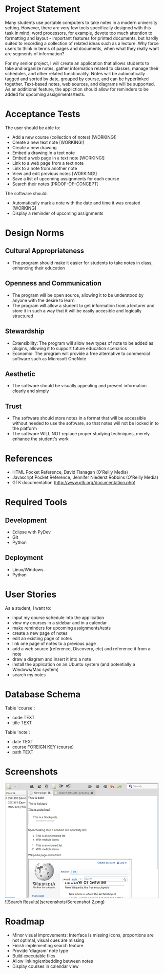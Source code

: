 Project Statement
=================

Many students use portable computers to take notes in a modern university
setting. However, there are very few tools specifically designed with this
task in mind; word processors, for example, devote too much attention to 
formatting and layout - important features for printed documents, but hardly 
suited to recording a collection of related ideas such as a lecture. Why 
force users to think in terms of pages and documents, when what they really
want are segments of information?

For my senior project, I will create an application that allows students to
take and organize notes, gather information related to classes, manage their
schedules, and other related functionality. Notes will be automatically
tagged and sorted by date, grouped by course, and can be hyperlinked together.
Text-based notes, web sources, and diagrams will be supported. As an 
additional feature, the appliction should allow for reminders to be added for
upcoming assignments/tests.

Acceptance Tests
================

The user should be able to:
- Add a new course (collection of notes) [WORKING!]
- Create a new text note [WORKING!]
- Create a new drawing
- Embed a drawing in a text note
- Embed a web page in a text note [WORKING!]
- Link to a web page from a text note
- Link to a note from another note
- View and edit previous notes [WORKING!]
- Save a list of upcoming assignments for each course
- Search their notes [PROOF-OF-CONCEPT]

The software should:
- Automatically mark a note with the date and time it was created [WORKING]
- Display a reminder of upcoming assignments

Design Norms
============

Cultural Appropriateness
------------------------
- The program should make it easier for students to take notes in class, enhancing their education

Openness and Communication
--------------------------
- The program will be open source, allowing it to be understood by anyone with the desire to learn
- The program will allow a student to get information from a lecturer and store it in such a way that it will be easily accesible and logically structured

Stewardship
-----------
- Extensibility: The program will allow new types of note to be added as plugins, allowing it to support future education scenarios
- Economic: The program will provide a free alternative to commercial software such as Microsoft OneNote

Aesthetic
---------
- The software should be visually appealing and present information clearly and simply

Trust
-----
- The software should store notes in a format that will be accessible without needed to use the software, so that notes will not be locked in to the platform
- The software WILL NOT replace proper studying techniques, merely enhance the student's work

References
==========

- HTML Pocket Reference, David Flanagan (O'Reilly Media)
- Javascript Pocket Reference, Jennifer Niederst Robbins (O'Reilly Media)
- GTK documentation (http://www.gtk.org/documentation.php)

Required Tools
==============

Development
-----------
- Eclipse with PyDev
- Git
- Python

Deployment
----------
- Linux/Windows
- Python

User Stories
============

As a student, I want to:
- input my course schedule into the application
- view my courses in a sidebar and in a calendar
- make reminders for upcoming assignments/tests
- create a new page of notes
- edit an existing page of notes
- link one page of notes to a previous page
- add a web source (reference, Discovery, etc) and reference it from a note
- draw a diagram and insert it into a note
- install the application on an Ubuntu system (and potentially a Windows/Mac system)
- search my notes

Database Schema
===============

Table 'course':
  - code TEXT
  - title TEXT

Table 'note':
  - date TEXT
  - course FOREIGN KEY (course)
  - path TEXT

Screenshots
===========
![Text Note](screenshots/Screenshot.png)
![Search Results](screenshots/Screenshot 2.png)

Roadmap
=======

- Minor visual improvements: Interface is missing icons, proportions are not optimal, visual cues are missing
- Finish implementing search feature
- Provide 'diagram' note type
- Build executable files
- Allow linking/embedding between notes
- Display courses in calendar view

